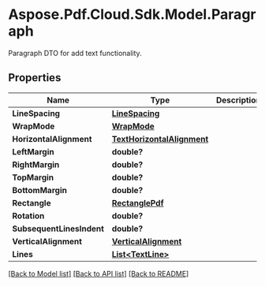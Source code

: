 # Aspose.Pdf.Cloud.Sdk.Model.Paragraph
Paragraph DTO for add text functionality.

## Properties

Name | Type | Description | Notes
------------ | ------------- | ------------- | -------------
**LineSpacing** | [**LineSpacing**](LineSpacing.md) |  | [optional] 
**WrapMode** | [**WrapMode**](WrapMode.md) |  | [optional] 
**HorizontalAlignment** | [**TextHorizontalAlignment**](TextHorizontalAlignment.md) |  | [optional] 
**LeftMargin** | **double?** |  | [optional] 
**RightMargin** | **double?** |  | [optional] 
**TopMargin** | **double?** |  | [optional] 
**BottomMargin** | **double?** |  | [optional] 
**Rectangle** | [**RectanglePdf**](RectanglePdf.md) |  | [optional] 
**Rotation** | **double?** |  | [optional] 
**SubsequentLinesIndent** | **double?** |  | [optional] 
**VerticalAlignment** | [**VerticalAlignment**](VerticalAlignment.md) |  | [optional] 
**Lines** | [**List&lt;TextLine&gt;**](TextLine.md) |  | 

[[Back to Model list]](../README.md#documentation-for-models) [[Back to API list]](../README.md#documentation-for-api-endpoints) [[Back to README]](../README.md)

